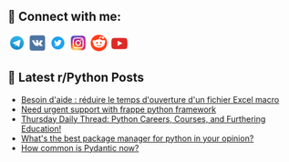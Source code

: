 ## 🔎 Connect with me:
[<img src="https://github.com/bullbesh/bullbesh/blob/main/images/Telegram.png" width="32" height="32" />](https://t.me/bullbesh)
[<img src="https://github.com/bullbesh/bullbesh/blob/main/images/VK.png" width="32" height="32" />](https://vk.com/bullbesh)
[<img src="https://github.com/bullbesh/bullbesh/blob/main/images/Twitter.png" width="32" height="32" />](https://twitter.com/bullbesh1)
[<img src="https://github.com/bullbesh/bullbesh/blob/main/images/Instagram.png" width="32" height="32" />](https://www.instagram.com/bullbesh)
[<img src="https://github.com/bullbesh/bullbesh/blob/main/images/Reddit.png" width="32" height="32" />](https://www.reddit.com/user/bullbesh)
[<img src="https://github.com/bullbesh/bullbesh/blob/main/images/YouTube.png" width="32" height="32" />](https://www.youtube.com/channel/UCtfjRs6uzgq5mfm8S06WTcg)

## 📕 Latest r/Python Posts
<!-- BLOG-POST-LIST:START -->
- [Besoin d&#39;aide : réduire le temps d&#39;ouverture d&#39;un fichier Excel macro](https://www.reddit.com/r/Python/comments/1odwlx3/besoin_daide_réduire_le_temps_douverture_dun/)
- [Need urgent support with frappe python framework](https://www.reddit.com/r/Python/comments/1odtzbc/need_urgent_support_with_frappe_python_framework/)
- [Thursday Daily Thread: Python Careers, Courses, and Furthering Education!](https://www.reddit.com/r/Python/comments/1odomzr/thursday_daily_thread_python_careers_courses_and/)
- [What&#39;s the best package manager for python in your opinion?](https://www.reddit.com/r/Python/comments/1odnnrv/whats_the_best_package_manager_for_python_in_your/)
- [How common is Pydantic now?](https://www.reddit.com/r/Python/comments/1odk7pl/how_common_is_pydantic_now/)
<!-- BLOG-POST-LIST:END -->
